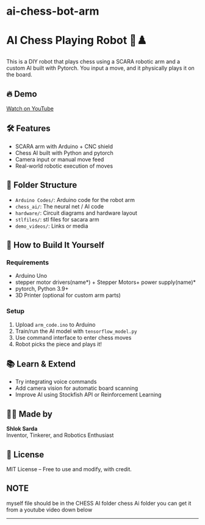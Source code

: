 # ai-chess-bot-arm
# AI Chess Playing Robot 🤖♟️

This is a DIY robot that plays chess using a SCARA robotic arm and a custom AI built with Pytorch. You input a move, and it physically plays it on the board.

## 🔥 Demo
[Watch on YouTube](https://your-youtube-video-link)

## 🛠 Features
- SCARA arm with Arduino + CNC shield
- Chess AI built with Python and pytorch
- Camera input or manual move feed
- Real-world robotic execution of moves

## 📁 Folder Structure
- `Arduino Codes/`: Arduino code for the robot arm
- `chess_ai/`: The neural net / AI code
- `hardware/`: Circuit diagrams and hardware layout
- `stlfiles/`: stl files for sacara arm
- `demo_videos/`: Links or media

## 🚀 How to Build It Yourself

### Requirements
- Arduino Uno
- stepper motor drivers(name*) + Stepper Motors+ power supply(name)*
- pytorch, Python 3.9+
- 3D Printer (optional for custom arm parts)

### Setup

1. Upload `arm_code.ino` to Arduino
2. Train/run the AI model with `tensorflow_model.py`
3. Use command interface to enter chess moves
4. Robot picks the piece and plays it!

## 📚 Learn & Extend
- Try integrating voice commands
- Add camera vision for automatic board scanning
- Improve AI using Stockfish API or Reinforcement Learning

## 🧑‍🎓 Made by
**Shlok Sarda**  
Inventor, Tinkerer, and Robotics Enthusiast

## 📜 License
MIT License – Free to use and modify, with credit.




## NOTE 
myself file should be in the CHESS AI folder
chess Ai folder you can get it from a youtube video down below
*********
